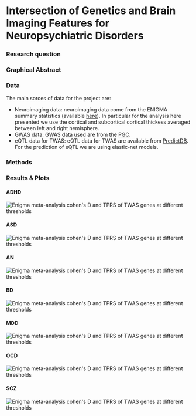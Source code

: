 # Intersection of Genetics and Brain Imaging Features for Neuropsychiatric Disorders
### Research question

### Graphical Abstract

### Data
The main sorces of data for the project are:
- Neuroimaging data: neuroimaging data come from the ENIGMA summary statistics (available [here](https://enigma.ini.usc.edu/research/download-enigma-gwas-results/)). In particular for the analysis here presented we use the cortical and subcortical cortical thickess averaged between left and right hemisphere. 
- GWAS data: GWAS data used are from the [PGC](https://pgc.unc.edu/).
- eQTL data for TWAS: eQTL data for TWAS are available from [PredictDB](https://predictdb.org/). For the prediction of eQTL we are using elastic-net models. 

### Methods

### Results & Plots

#### ADHD
![Enigma meta-analysis cohen's D and TPRS of TWAS genes at different thresholds](./figures/ADHD_brains.png)

#### ASD
![Enigma meta-analysis cohen's D and TPRS of TWAS genes at different thresholds](./figures/ASD_brains.png)

#### AN
![Enigma meta-analysis cohen's D and TPRS of TWAS genes at different thresholds](./figures/AN_brains.png)

#### BD
![Enigma meta-analysis cohen's D and TPRS of TWAS genes at different thresholds](./figures/BD_brains.png)

#### MDD
![Enigma meta-analysis cohen's D and TPRS of TWAS genes at different thresholds](./figures/MDD_brains.png)

#### OCD
![Enigma meta-analysis cohen's D and TPRS of TWAS genes at different thresholds](./figures/OCD_brains.png)

#### SCZ
![Enigma meta-analysis cohen's D and TPRS of TWAS genes at different thresholds](./figures/SCZ_brains.png)
